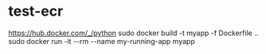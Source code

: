 # test-ecr
https://hub.docker.com/_/python
sudo docker build -t myapp -f Dockerfile ..
sudo docker run -it --rm  --name my-running-app myapp
